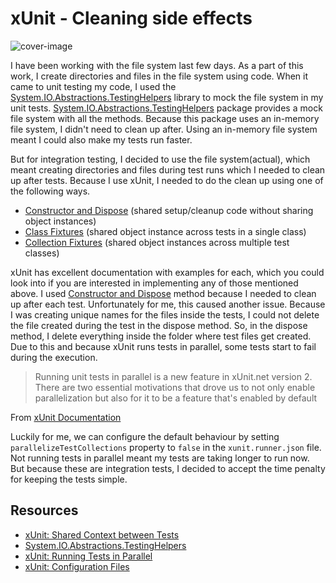 # xUnit - Cleaning side effects

![cover-image](./cover-image.jpg)

I have been working with the file system last few days. As a part of this work, I create directories and files in the file system using code. When it came to unit testing my code, I used the [System.IO.Abstractions.TestingHelpers](https://www.nuget.org/packages/System.IO.Abstractions.TestingHelpers/) library to mock the file system in my unit tests. [System.IO.Abstractions.TestingHelpers](https://www.nuget.org/packages/System.IO.Abstractions.TestingHelpers/) package provides a mock file system with all the methods. Because this package uses an in-memory file system, I didn't need to clean up after. Using an in-memory file system meant I could also make my tests run faster.

But for integration testing, I decided to use the file system(actual), which meant creating directories and files during test runs which I needed to clean up after tests. Because I use xUnit, I needed to do the clean up using one of the following ways.

- [Constructor and Dispose](https://xunit.net/docs/shared-context#constructor) (shared setup/cleanup code without sharing object instances)
- [Class Fixtures](https://xunit.net/docs/shared-context#class-fixture) (shared object instance across tests in a single class)
- [Collection Fixtures](https://xunit.net/docs/shared-context#collection-fixture) (shared object instances across multiple test classes)

xUnit has excellent documentation with examples for each, which you could look into if you are interested in implementing any of those mentioned above. I used [Constructor and Dispose](https://xunit.net/docs/shared-context#constructor) method because I needed to clean up after each test. Unfortunately for me, this caused another issue. Because I was creating unique names for the files inside the tests, I could not delete the file created during the test in the dispose method. So, in the dispose method, I delete everything inside the folder where test files get created. Due to this and because xUnit runs tests in parallel, some tests start to fail during the execution.

> Running unit tests in parallel is a new feature in xUnit.net version 2. There are two essential motivations that drove us to not only enable parallelization but also for it to be a feature that's enabled by default

From [xUnit Documentation](https://xunit.net/docs/running-tests-in-parallel.html)

Luckily for me, we can configure the default behaviour by setting `parallelizeTestCollections` property to `false` in the `xunit.runner.json` file. Not running tests in parallel meant my tests are taking longer to run now. But because these are integration tests, I decided to accept the time penalty for keeping the tests simple.

## Resources

- [xUnit: Shared Context between Tests](https://xunit.net/docs/shared-context)
- [System.IO.Abstractions.TestingHelpers](https://www.nuget.org/packages/System.IO.Abstractions.TestingHelpers)
- [xUnit: Running Tests in Parallel](https://xunit.net/docs/running-tests-in-parallel)
- [xUnit: Configuration Files](https://xunit.net/docs/configuration-files)

